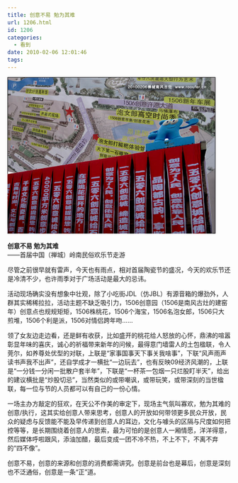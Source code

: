 ```yaml
---
title: 创意不易 勉为其难
url: 1206.html
id: 1206
categories:
  - 看到
date: 2010-02-06 12:01:46
tags:
---
```


![](/images/attachments/month_1002/i20102812216.jpg)  
  

**创意不易 勉为其难**  
——首届中国（禅城）岭南民俗欢乐节走游

  
尽管之前很早就有雷声，今天也有雨点，相对首届陶瓷节的盛况，今天的欢乐节还是冷清不少，也许雨季对于广场活动是最大的忌讳。  
  
活动现场确实没有想象中壮观，除了小吃街JDL（仿JBL）有源音箱的爆劲外，人群其实稀稀拉拉，活动主题不缺乏吸引力，1506创意园（1506是南风古灶的建窑年）创意点也规规矩矩，1506株桃花，1506个海宝，1506名泡女郎，1506只大煎堆，1506个利是派，1506对情侣跨年吻……  
  
领了女友边走边看，还是鲜有收获，比如盛开的桃花给人怒放的心怀，鼎沸的喧嚣彰显年味的喜庆，诚心的祈福带来新年的问候，最得意门墙雷人的土包楹联，令人莞尔，如养尊处优型的对联，上联是“家事国事天下事关我啥事”，下联“风声雨声读书声我不出声”，还自学成才一横批“一边玩去”，也有反映09经济风潮的，上联是“一分钱一分闲一批散户套半年”，下联是“一杯茶一包烟一只烂股盯半天”，给出的建议横批是“炒股切忌”，当然类似的或带嘲讽，或带玩笑，或带深刻的当世楹联，每一位与节的人员都可以有自己的一份心情。  
  
一场主办方敲定的狂欢，在天公不作美的审定下，现场主气氛叫寡欢，勉为其难的创意/执行，这其实给创意人带来思考，创意人的开放如何带领更多民众开放，民众的疑虑与反馈能不能及早传递到创意人的耳边，文化与噱头的区隔与尺度如何把控等等，是长期围绕着创意人的思索，最为可怕的是创意人一厢情愿，洋洋得意，然后媒体呼啦跟风，添油加醋，最后变成一团不冷不热，不上不下，不离不弃的“四不像”。  
  
创意不易，创意的来源和创意的消费都需讲究。创意是前台也是幕后，创意是深刻也不泛通俗，创意是一条“正”道。